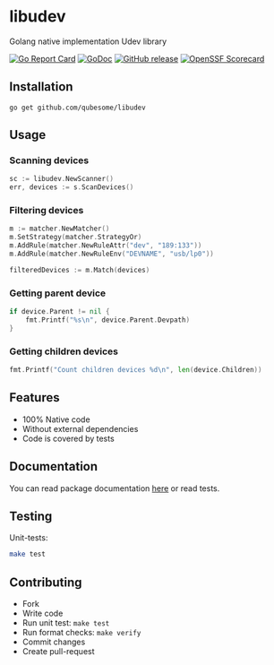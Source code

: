 # libudev
Golang native implementation Udev library

[![Go Report Card](https://goreportcard.com/badge/github.com/qubesome/libudev)](https://goreportcard.com/report/github.com/qubesome/libudev)
[![GoDoc](https://godoc.org/github.com/qubesome/libudev?status.svg)](https://godoc.org/github.com/qubesome/libudev)
[![GitHub release](https://img.shields.io/github/release/qubesome/libudev.svg)](https://github.com/qubesome/libudev/releases)
[![OpenSSF Scorecard](https://api.scorecard.dev/projects/github.com/qubesome/libudev/badge)](https://scorecard.dev/viewer/?uri=github.com/qubesome/libudev)

Installation
------------
    go get github.com/qubesome/libudev

Usage
-----

### Scanning devices
```go
sc := libudev.NewScanner()
err, devices := s.ScanDevices()
```

### Filtering devices
```go
m := matcher.NewMatcher()
m.SetStrategy(matcher.StrategyOr)
m.AddRule(matcher.NewRuleAttr("dev", "189:133"))
m.AddRule(matcher.NewRuleEnv("DEVNAME", "usb/lp0"))

filteredDevices := m.Match(devices)
```

### Getting parent device
```go
if device.Parent != nil {
    fmt.Printf("%s\n", device.Parent.Devpath)
}
```

### Getting children devices
```go
fmt.Printf("Count children devices %d\n", len(device.Children))
```

Features
--------
* 100% Native code
* Without external dependencies
* Code is covered by tests

Documentation
-------------

You can read package documentation [here](http:godoc.org/github.com/qubesome/libudev) or read tests.

Testing
-------
Unit-tests:
```bash
make test
```

Contributing
------------
* Fork
* Write code
* Run unit test: `make test`
* Run format checks: `make verify`
* Commit changes
* Create pull-request
